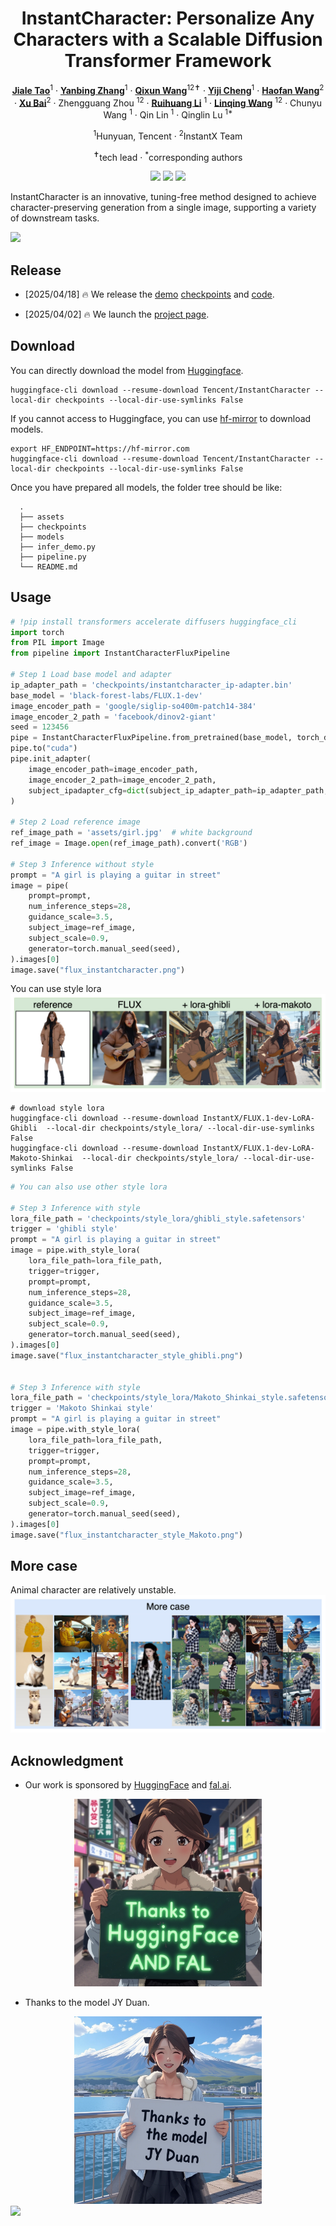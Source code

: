 <div align="center">
<h1>InstantCharacter: Personalize Any Characters with a Scalable Diffusion Transformer Framework
 </h1>




[**Jiale Tao**](https://github.com/JialeTao)<sup>1</sup> · 
[**Yanbing Zhang**](https://github.com/Monalissaa)<sup>1</sup> · 
[**Qixun Wang**](https://github.com/wangqixun)<sup>12✝</sup> · 
[**Yiji Cheng**](https://www.linkedin.com/in/yiji-cheng-a8b922213/)<sup>1</sup> · 
[**Haofan Wang**](https://haofanwang.github.io/)<sup>2</sup> · 
[**Xu Bai**](https://huggingface.co/baymin0220)<sup>2</sup> · 
Zhengguang Zhou <sup>12</sup> · 
[**Ruihuang Li**](https://scholar.google.com/citations?user=8CfyOtQAAAAJ&hl=zh-CN) <sup>1</sup> · 
[**Linqing Wang**](https://scholar.google.com/citations?user=Hy12lcEAAAAJ&hl=en) <sup>12</sup> · Chunyu Wang <sup>1</sup> · 
Qin Lin <sup>1</sup> · 
Qinglin Lu <sup>1*</sup>


<sup>1</sup>Hunyuan, Tencent · <sup>2</sup>InstantX Team

<sup>✝</sup>tech lead · <sup>*</sup>corresponding authors

<a href='https://instantcharacter.github.io/'><img src='https://img.shields.io/badge/Project-Page-green'></a>
<a href='https://xxxxx'><img src='https://img.shields.io/badge/Technique-Report-red'></a>
<a href='https://huggingface.co/spaces/InstantX/InstantCharacter'><img src='https://img.shields.io/badge/%F0%9F%A4%97%20Hugging%20Face-Spaces-blue'></a>
<!-- [![GitHub](https://img.shields.io/github/stars/Instant/InstantCharacter?style=social)](https://github.com/Tencent/InstantCharacter) -->


</div>


InstantCharacter is an innovative, tuning-free method designed to achieve character-preserving generation from a single image, supporting a variety of downstream tasks.


<img src='assets/1_lite.png'>


<!-- | reference | flux | + lora-ghibli | + lora-makoto |
|:-----:|:-----:|:-----:|:-----:|
<img src="assets/girl.jpg"  width=300>|<img src="assets/flux_instantcharacter.png" width=300>|<img src="assets/flux_instantcharacter_style_ghibli.png" width=300>|<img src="assets/flux_instantcharacter_style_Makoto.png" width=300>| -->




## Release
- [2025/04/18] 🔥 We release the [demo](https://huggingface.co/spaces/InstantX/InstantCharacter) [checkpoints](https://huggingface.co/InstantX/InstantCharacter/) and [code](https://github.com/Tencent/InstantCharacter).
<!-- - [2025/04/02] 🔥 We release the [technical report](https://xxxxxxx/). -->
- [2025/04/02] 🔥 We launch the [project page](https://instantcharacter.github.io/).


## Download

You can directly download the model from [Huggingface](https://huggingface.co/InstantX/InstantCharacter).
```shell
huggingface-cli download --resume-download Tencent/InstantCharacter --local-dir checkpoints --local-dir-use-symlinks False
```

If you cannot access to Huggingface, you can use [hf-mirror](https://hf-mirror.com/) to download models.
```shell
export HF_ENDPOINT=https://hf-mirror.com
huggingface-cli download --resume-download Tencent/InstantCharacter --local-dir checkpoints --local-dir-use-symlinks False
```

Once you have prepared all models, the folder tree should be like:

```
  .
  ├── assets
  ├── checkpoints
  ├── models
  ├── infer_demo.py
  ├── pipeline.py
  └── README.md
```


## Usage


```python
# !pip install transformers accelerate diffusers huggingface_cli
import torch
from PIL import Image
from pipeline import InstantCharacterFluxPipeline

# Step 1 Load base model and adapter
ip_adapter_path = 'checkpoints/instantcharacter_ip-adapter.bin'
base_model = 'black-forest-labs/FLUX.1-dev'
image_encoder_path = 'google/siglip-so400m-patch14-384'
image_encoder_2_path = 'facebook/dinov2-giant'
seed = 123456
pipe = InstantCharacterFluxPipeline.from_pretrained(base_model, torch_dtype=torch.bfloat16)
pipe.to("cuda")
pipe.init_adapter(
    image_encoder_path=image_encoder_path, 
    image_encoder_2_path=image_encoder_2_path, 
    subject_ipadapter_cfg=dict(subject_ip_adapter_path=ip_adapter_path, nb_token=1024), 
)

# Step 2 Load reference image
ref_image_path = 'assets/girl.jpg'  # white background
ref_image = Image.open(ref_image_path).convert('RGB')

# Step 3 Inference without style
prompt = "A girl is playing a guitar in street"
image = pipe(
    prompt=prompt, 
    num_inference_steps=28,
    guidance_scale=3.5,
    subject_image=ref_image,
    subject_scale=0.9,
    generator=torch.manual_seed(seed),
).images[0]
image.save("flux_instantcharacter.png")
```


You can use style lora
<img src='assets/style.png'>

```shell
# download style lora
huggingface-cli download --resume-download InstantX/FLUX.1-dev-LoRA-Ghibli  --local-dir checkpoints/style_lora/ --local-dir-use-symlinks False
huggingface-cli download --resume-download InstantX/FLUX.1-dev-LoRA-Makoto-Shinkai  --local-dir checkpoints/style_lora/ --local-dir-use-symlinks False
```

```python
# You can also use other style lora

# Step 3 Inference with style
lora_file_path = 'checkpoints/style_lora/ghibli_style.safetensors'
trigger = 'ghibli style'
prompt = "A girl is playing a guitar in street"
image = pipe.with_style_lora(
    lora_file_path=lora_file_path,
    trigger=trigger,
    prompt=prompt, 
    num_inference_steps=28,
    guidance_scale=3.5,
    subject_image=ref_image,
    subject_scale=0.9,
    generator=torch.manual_seed(seed),
).images[0]
image.save("flux_instantcharacter_style_ghibli.png")


# Step 3 Inference with style
lora_file_path = 'checkpoints/style_lora/Makoto_Shinkai_style.safetensors'
trigger = 'Makoto Shinkai style'
prompt = "A girl is playing a guitar in street"
image = pipe.with_style_lora(
    lora_file_path=lora_file_path,
    trigger=trigger,
    prompt=prompt, 
    num_inference_steps=28,
    guidance_scale=3.5,
    subject_image=ref_image,
    subject_scale=0.9,
    generator=torch.manual_seed(seed),
).images[0]
image.save("flux_instantcharacter_style_Makoto.png")
```

## More case
Animal character are relatively unstable.
<img src='assets/more_case.png'>




<!-- ## Star History -->

<!-- [![Star History Chart](https://api.star-history.com/svg?repos=instantX-research/InstantCharacter&type=Date)](https://star-history.com/#instantX-research/InstantCharacter&Date) -->




## Acknowledgment
 - Our work is sponsored by [HuggingFace](https://huggingface.co) and [fal.ai](https://fal.ai).

<div align="center">
  <img src='assets/thanks_hf_fal.jpg' style='width:300px;'>
</div>

 - Thanks to the model JY Duan.

<div align="center">
  <img src='assets/thanks_jyduan.jpg' style='width:300px;'>
</div>

<img src='assets/show.png'>




